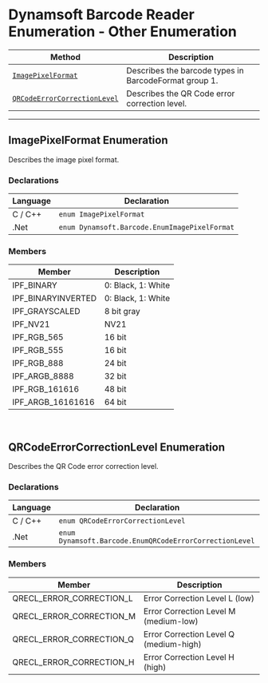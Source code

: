 # Dynamsoft Barcode Reader Enumeration - Other Enumeration

  | Method               | Description |
  |----------------------|-------------|
  | [`ImagePixelFormat`](#imagepixelformat) | Describes the barcode types in BarcodeFormat group 1. |
  | [`QRCodeErrorCorrectionLevel`](#qrcodeerrorcorrectionlevel) | Describes the QR Code error correction level.   |
  
---

## ImagePixelFormat Enumeration
Describes the image pixel format.


### Declarations
   
| Language | Declaration |
| -------- | ----------- |
| C / C++ | `enum ImagePixelFormat` |
| .Net | `enum Dynamsoft.Barcode.EnumImagePixelFormat` |


### Members
   
| Member | Description |
| ------ | ----------- |
| IPF_BINARY | 0: Black, 1: White |
| IPF_BINARYINVERTED | 0: Black, 1: White |
| IPF_GRAYSCALED | 8 bit gray |
| IPF_NV21  | NV21 |
| IPF_RGB_565  | 16 bit |
| IPF_RGB_555  | 16 bit |
| IPF_RGB_888  | 24 bit |
| IPF_ARGB_8888  | 32 bit |
| IPF_RGB_161616 | 48 bit |
| IPF_ARGB_16161616 | 64 bit |



&nbsp;



## QRCodeErrorCorrectionLevel Enumeration
Describes the QR Code error correction level.  


### Declarations
   
| Language | Declaration |
| -------- | ----------- |
| C / C++ | `enum QRCodeErrorCorrectionLevel` |
| .Net | `enum Dynamsoft.Barcode.EnumQRCodeErrorCorrectionLevel` |


### Members
   
| Member | Description |
| ------ | ----------- |
| QRECL_ERROR_CORRECTION_L | Error Correction Level L (low) |
| QRECL_ERROR_CORRECTION_M | Error Correction Level M (medium-low) |
| QRECL_ERROR_CORRECTION_Q | Error Correction Level Q (medium-high) |
| QRECL_ERROR_CORRECTION_H | Error Correction Level H (high) |
